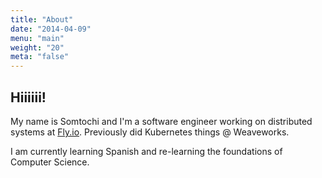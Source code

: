 ```yaml
---
title: "About"
date: "2014-04-09"
menu: "main"
weight: "20"
meta: "false"
---
```


## Hiiiiii!

My name is Somtochi and I'm a software engineer working on distributed systems at [Fly.io](https://fly.io).
Previously did Kubernetes things @ Weaveworks.

I am currently learning Spanish and re-learning the foundations of Computer Science.

